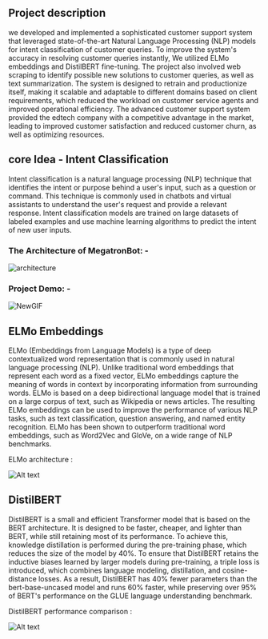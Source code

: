 ##  Project description

we developed and implemented a sophisticated customer support system  that leveraged state-of-the-art Natural Language Processing (NLP) models for intent classification of customer queries. To improve the system's accuracy in resolving customer queries instantly, We utilized ELMo embeddings and DistilBERT fine-tuning. The project also involved web scraping to identify possible new solutions to customer queries, as well as text summarization. The system is designed to retrain and productionize itself, making it scalable and adaptable to different domains based on client requirements, which reduced the workload on customer service agents and improved operational efficiency. The advanced customer support system provided the edtech company with a competitive advantage in the market, leading to improved customer satisfaction and reduced customer churn, as well as optimizing resources.

##  core Idea - Intent Classification

Intent classification is a natural language processing (NLP) technique that identifies the intent or purpose behind a user's input, such as a question or command. This technique is commonly used in chatbots and virtual assistants to understand the user's request and provide a relevant response. Intent classification models are trained on large datasets of labeled examples and use machine learning algorithms to predict the intent of new user inputs.

### The Architecture of MegatronBot: -
![architecture](https://user-images.githubusercontent.com/108948595/219875511-28f09d6c-5546-4407-883b-78967947c597.png)

### Project Demo: -
![NewGIF](https://user-images.githubusercontent.com/108948595/219875683-76230189-7da5-4087-9d29-40e459e38a85.gif)

##  ELMo Embeddings 

ELMo (Embeddings from Language Models) is a type of deep contextualized word representation that is commonly used in natural language processing (NLP). Unlike traditional word embeddings that represent each word as a fixed vector, ELMo embeddings capture the meaning of words in context by incorporating information from surrounding words. ELMo is based on a deep bidirectional language model that is trained on a large corpus of text, such as Wikipedia or news articles. The resulting ELMo embeddings can be used to improve the performance of various NLP tasks, such as text classification, question answering, and named entity recognition. ELMo has been shown to outperform traditional word embeddings, such as Word2Vec and GloVe, on a wide range of NLP benchmarks.

ELMo architecture :

![Alt text](https://cdn.analyticsvidhya.com/wp-content/uploads/2019/03/output_YyJc8E.gif "ELMo architecture")

## DistilBERT

DistilBERT is a small and efficient Transformer model that is based on the BERT architecture. It is designed to be faster, cheaper, and lighter than BERT, while still retaining most of its performance. To achieve this, knowledge distillation is performed during the pre-training phase, which reduces the size of the model by 40%. To ensure that DistilBERT retains the inductive biases learned by larger models during pre-training, a triple loss is introduced, which combines language modeling, distillation, and cosine-distance losses. As a result, DistilBERT has 40% fewer parameters than the bert-base-uncased model and runs 60% faster, while preserving over 95% of BERT's performance on the GLUE language understanding benchmark.

DistilBERT performance comparison :

![Alt text](https://4.bp.blogspot.com/-v0xrp7eJRfM/Xr77DD85ObI/AAAAAAAADDY/KjIlWlFZExQA84VRDrMEMrB534euKAzlgCLcBGAsYHQ/s1600/NLP%2Bmodels.png "BERT variants performance comparision")


